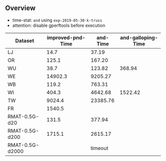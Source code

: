 ## Overview

* time-stat: `and` using `exp-2019-05-30-k-truss`
* attention: disable gperftools before execution

Dataset | improved-pnd-Time | and-Time | and-galloping-Time
--- | --- | --- | ---
LJ | 14.7 | 37.19 |
OR | 125.1 | 167.20 |
WU | 38.7 |   123.82 | 368.94
WE | 14902.3 | 9205.27 |
WB | 119.2 |  763.31 |
WI | 404.3 | 4642.68 | 1522.42
TW | 9024.4 | 23385.76 |
FR | 1540.5 |  |
RMAT-0.5G-d20 | 131.5 | 377.94 |
RMAT-0.5G-d200 | 1715.1 |  2615.17 |
RMAT-0.5G-d2000 | | timeout |